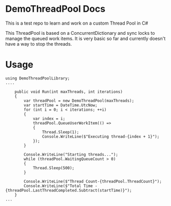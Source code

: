 ﻿# DemoThreadPool Docs
This is a test repo to learn and work on a custom Thread Pool in C#

This ThreadPool is based on a ConcurrentDictionary and sync locks to manage the queued work items. It is very basic so far and currently doesn't have a way to stop the threads.

# Usage
```
using DemoThreadPoolLibrary;
....

    public void Run(int maxThreads, int iterations)
    {
        var threadPool = new DemoThreadPool(maxThreads);
        var startTime = DateTime.UtcNow;
        for (int i = 0; i < iterations; ++i)
        {
            var index = i;
            threadPool.QueueUserWorkItem(() =>
            {
                Thread.Sleep(1);
                Console.WriteLine($"Executing thread-{index + 1}");
            });
        }

        Console.WriteLine("Starting threads...");
        while (threadPool.WaitingQueueCount > 0)
        {
            Thread.Sleep(500);
        }           

        Console.WriteLine($"Thread Count-{threadPool.ThreadCount}");
        Console.WriteLine($"Total Time - {threadPool.LastThreadCompleted.Subtract(startTime)}");
    }
...

```


